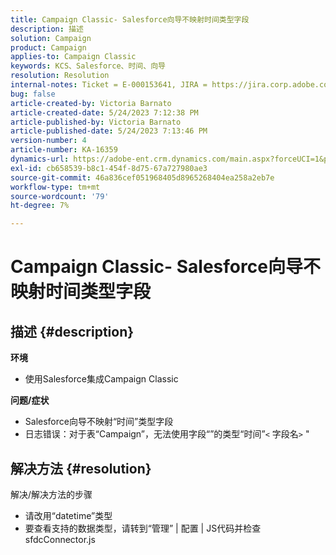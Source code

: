 ```yaml
---
title: Campaign Classic- Salesforce向导不映射时间类型字段
description: 描述
solution: Campaign
product: Campaign
applies-to: Campaign Classic
keywords: KCS、Salesforce、时间、向导
resolution: Resolution
internal-notes: Ticket = E-000153641, JIRA = https://jira.corp.adobe.com/browse/NEO-27340
bug: false
article-created-by: Victoria Barnato
article-created-date: 5/24/2023 7:12:38 PM
article-published-by: Victoria Barnato
article-published-date: 5/24/2023 7:13:46 PM
version-number: 4
article-number: KA-16359
dynamics-url: https://adobe-ent.crm.dynamics.com/main.aspx?forceUCI=1&pagetype=entityrecord&etn=knowledgearticle&id=a238fbef-66fa-ed11-8849-6045bd006b3d
exl-id: cb658539-b8c1-454f-8d75-67a727980ae3
source-git-commit: 46a836cef051968405d8965268404ea258a2eb7e
workflow-type: tm+mt
source-wordcount: '79'
ht-degree: 7%

---
```


# Campaign Classic- Salesforce向导不映射时间类型字段

## 描述 {#description}

<b>环境</b>
- 使用Salesforce集成Campaign Classic

<b>问题/症状</b>
- Salesforce向导不映射“时间”类型字段
- 日志错误：对于表“Campaign”，无法使用字段“”的类型“时间”`<` 字段名`>` &quot;



## 解决方法 {#resolution}

解决/解决方法的步骤
- 请改用“datetime”类型
- 要查看支持的数据类型，请转到“管理” | 配置 | JS代码并检查sfdcConnector.js
